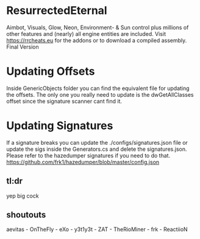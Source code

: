 # ResurrectedEternal
Aimbot, Visuals, Glow, Neon, Environment- & Sun control plus millions of other features and (nearly) all engine entities are included.
Visit https://rrcheats.eu for the addons or to download a compiled assembly.
Final Version

# Updating Offsets
Inside GenericObjects folder you can find the equivalent file for updating the offsets.
The only one you really need to update is the dwGetAllClasses offset since the signature scanner cant find it.

# Updating Signatures
If a signature breaks you can update the ./configs/signatures.json file or update the sigs inside the Generators.cs and delete the signatures.json. Please refer to the hazedumper signatures if you need to do that. https://github.com/frk1/hazedumper/blob/master/config.json

## tl:dr
yep big cock

## shoutouts

aevitas - OnTheFly - eXo - y3t1y3t - ZAT - TheRioMiner - frk - ReactiioN
